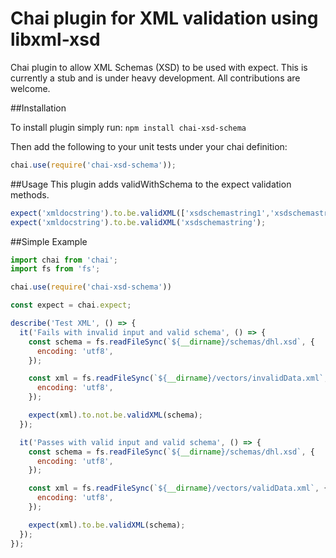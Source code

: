 # Chai plugin for XML validation using libxml-xsd
Chai plugin to allow XML Schemas (XSD) to be used with expect.
This is currently a stub and is under heavy development.
All contributions are welcome.

##Installation

To install plugin simply run:
`npm install chai-xsd-schema`

Then add the following to your unit tests under your chai definition:

```javascript
chai.use(require('chai-xsd-schema'));
```


##Usage
This plugin adds validWithSchema to the expect validation methods.
```javascript
expect('xmldocstring').to.be.validXML(['xsdschemastring1','xsdschemastring2']);
expect('xmldocstring').to.be.validXML('xsdschemastring');
```

##Simple Example
```javascript
import chai from 'chai';
import fs from 'fs';

chai.use(require('chai-xsd-schema'))

const expect = chai.expect;

describe('Test XML', () => {
  it('Fails with invalid input and valid schema', () => {
    const schema = fs.readFileSync(`${__dirname}/schemas/dhl.xsd`, {
      encoding: 'utf8',
    });

    const xml = fs.readFileSync(`${__dirname}/vectors/invalidData.xml`, {
      encoding: 'utf8',
    });

    expect(xml).to.not.be.validXML(schema);
  });

  it('Passes with valid input and valid schema', () => {
    const schema = fs.readFileSync(`${__dirname}/schemas/dhl.xsd`, {
      encoding: 'utf8',
    });

    const xml = fs.readFileSync(`${__dirname}/vectors/validData.xml`, {
      encoding: 'utf8',
    });

    expect(xml).to.be.validXML(schema);
  });
});

```
